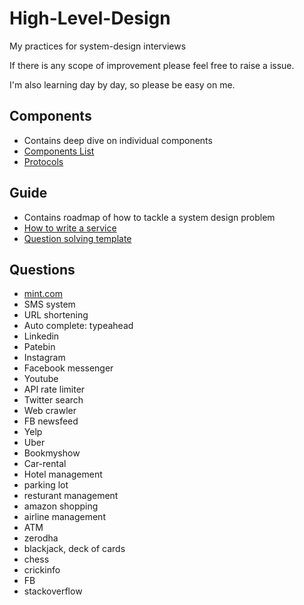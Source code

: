 # High-Level-Design
My practices for system-design interviews 

If there is any scope of improvement please feel free to raise a issue.

I'm also learning day by day, so please be easy on me.

## Components 
- Contains deep dive on individual components
- [Components List](https://github.com/sahilverma0696/High-Level-Design/blob/main/components/component_list.md)
- [Protocols](https://github.com/sahilverma0696/High-Level-Design/blob/main/components/protocols.md)

## Guide
- Contains roadmap of how to tackle a system design problem
- [How to write a service](https://github.com/sahilverma0696/High-Level-Design/blob/main/guide/how_to_write_service.md)
- [Question solving template](https://github.com/sahilverma0696/High-Level-Design/blob/main/guide/template.md)


## Questions
- [mint.com](https://github.com/sahilverma0696/high-level-design/blob/main/questions/mint.com/design.md) 
- SMS system
- URL shortening 
- Auto complete: typeahead 
- Linkedin
- Patebin
- Instagram
- Facebook messenger 
- Youtube
- API rate limiter 
- Twitter search
- Web crawler 
- FB newsfeed
- Yelp
- Uber
- Bookmyshow
- Car-rental
- Hotel management 
- parking lot 
- resturant management 
- amazon shopping 
- airline management
- ATM
- zerodha 
- blackjack, deck of cards
- chess
- crickinfo
- FB
- stackoverflow